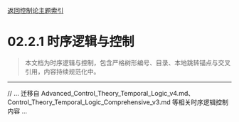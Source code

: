 [返回控制论主题索引](./README.md)

# 02.2.1 时序逻辑与控制

> 本文档为时序逻辑与控制，包含严格树形编号、目录、本地跳转锚点与交叉引用，内容持续规范化中。

---

// ... 迁移自 Advanced_Control_Theory_Temporal_Logic_v4.md、Control_Theory_Temporal_Logic_Comprehensive_v3.md 等相关时序逻辑控制内容 ...
